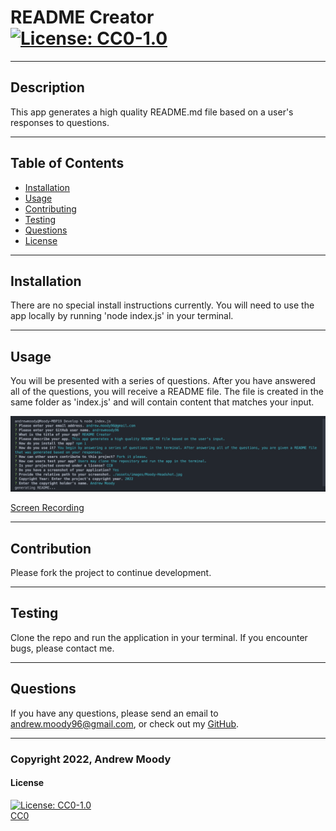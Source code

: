 # README Creator <br> [![License: CC0-1.0](https://img.shields.io/badge/License-CC0_1.0-lightgrey.svg)](http://creativecommons.org/publicdomain/zero/1.0/)
---

## Description

This app generates a high quality README.md file based on a user's responses to questions.

---
## Table of Contents

- [Installation](#installation)
- [Usage](#usage)
- [Contributing](#contributing)
- [Testing](#testing)
- [Questions](#questions)
- [License](#license)

---
## Installation

There are no special install instructions currently. You will need to use the app locally by running 'node index.js' in your terminal.

---
## Usage

You will be presented with a series of questions. After you have answered all of the questions, you will receive a README file. The file is created in the same folder as 'index.js' and will contain content that matches your input.

![Screenshot](./assets/images/readmeCreatorScreenshot.png)

[Screen Recording](https://drive.google.com/file/d/1qQtnZG5ZzKv7wuNTDW7J2t8pSIiGJGM5/view?usp=sharing)

---
## Contribution

Please fork the project to continue development.

---
## Testing

Clone the repo and run the application in your terminal. If you encounter bugs, please contact me.

---
## Questions

If you have any questions, please send an email to <andrew.moody96@gmail.com>, or check out my [GitHub](https://github.com/andrewmoody96).

---
### Copyright 2022, Andrew Moody<br>
  #### License
  [![License: CC0-1.0](https://img.shields.io/badge/License-CC0_1.0-lightgrey.svg)](http://creativecommons.org/publicdomain/zero/1.0/)
  <br>
  [CC0](https://creativecommons.org/publicdomain/zero/1.0/legalcode)